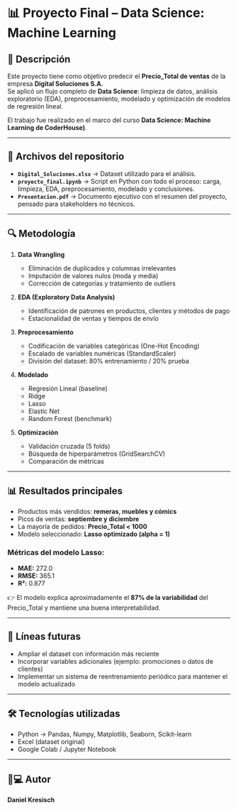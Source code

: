 # 📊 Proyecto Final – Data Science: Machine Learning

## 📌 Descripción
Este proyecto tiene como objetivo predecir el **Precio_Total de ventas** de la empresa **Digital Soluciones S.A.**  
Se aplicó un flujo completo de **Data Science**: limpieza de datos, análisis exploratorio (EDA), preprocesamiento, modelado y optimización de modelos de regresión lineal.  

El trabajo fue realizado en el marco del curso **Data Science: Machine Learning de CoderHouse)**.

---

## 📂 Archivos del repositorio
- **`Digital_Soluciones.xlsx`** → Dataset utilizado para el análisis.  
- **`proyecto_final.ipynb`** → Script en Python con todo el proceso: carga, limpieza, EDA, preprocesamiento, modelado y conclusiones.  
- **`Presentacion.pdf`** → Documento ejecutivo con el resumen del proyecto, pensado para stakeholders no técnicos.  

---

## 🔍 Metodología
1. **Data Wrangling**  
   - Eliminación de duplicados y columnas irrelevantes  
   - Imputación de valores nulos (moda y media)  
   - Corrección de categorías y tratamiento de outliers  

2. **EDA (Exploratory Data Analysis)**  
   - Identificación de patrones en productos, clientes y métodos de pago  
   - Estacionalidad de ventas y tiempos de envío  

3. **Preprocesamiento**  
   - Codificación de variables categóricas (One-Hot Encoding)  
   - Escalado de variables numéricas (StandardScaler)  
   - División del dataset: 80% entrenamiento / 20% prueba  

4. **Modelado**  
   - Regresión Lineal (baseline)  
   - Ridge  
   - Lasso  
   - Elastic Net  
   - Random Forest (benchmark)  

5. **Optimización**  
   - Validación cruzada (5 folds)  
   - Búsqueda de hiperparámetros (GridSearchCV)  
   - Comparación de métricas  

---

## 📊 Resultados principales
- Productos más vendidos: **remeras, muebles y cómics**  
- Picos de ventas: **septiembre y diciembre**  
- La mayoría de pedidos: **Precio_Total < 1000**  
- Modelo seleccionado: **Lasso optimizado (alpha = 1)**  

### Métricas del modelo Lasso:
- **MAE:** 272.0  
- **RMSE:** 365.1  
- **R²:** 0.877  

👉 El modelo explica aproximadamente el **87% de la variabilidad** del Precio_Total y mantiene una buena interpretabilidad.

---

## 🚀 Líneas futuras
- Ampliar el dataset con información más reciente  
- Incorporar variables adicionales (ejemplo: promociones o datos de clientes)  
- Implementar un sistema de reentrenamiento periódico para mantener el modelo actualizado  

---

## 🛠️ Tecnologías utilizadas
- Python → Pandas, Numpy, Matplotlib, Seaborn, Scikit-learn  
- Excel (dataset original)  
- Google Colab / Jupyter Notebook  

---

## 👨💻 Autor
**Daniel Kresisch**
